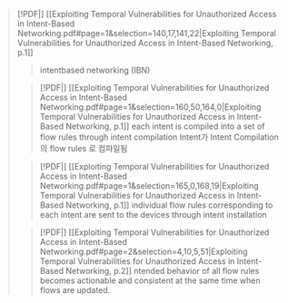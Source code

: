 
> [!PDF|] [[Exploiting Temporal Vulnerabilities for Unauthorized Access in Intent-Based Networking.pdf#page=1&selection=140,17,141,22|Exploiting Temporal Vulnerabilities for Unauthorized Access in Intent-Based Networking, p.1]]
> > intentbased networking (IBN)
> 
> > [!PDF|] [[Exploiting Temporal Vulnerabilities for Unauthorized Access in Intent-Based Networking.pdf#page=1&selection=160,50,164,0|Exploiting Temporal Vulnerabilities for Unauthorized Access in Intent-Based Networking, p.1]]
> > each intent is compiled into a set of flow rules through intent compilation
> Intent가 Intent Compilation의 flow rules 로 컴파일됨
> 
> > [!PDF|] [[Exploiting Temporal Vulnerabilities for Unauthorized Access in Intent-Based Networking.pdf#page=1&selection=165,0,168,19|Exploiting Temporal Vulnerabilities for Unauthorized Access in Intent-Based Networking, p.1]]
> > individual flow rules corresponding to each intent are sent to the devices through intent installation
> 
> > [!PDF|] [[Exploiting Temporal Vulnerabilities for Unauthorized Access in Intent-Based Networking.pdf#page=2&selection=4,10,5,51|Exploiting Temporal Vulnerabilities for Unauthorized Access in Intent-Based Networking, p.2]]
> > ntended behavior of all flow rules becomes actionable and consistent at the same time when flows are updated.
> 
> 